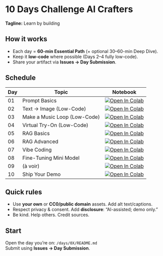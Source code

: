 # 10 Days Challenge AI Crafters
**Tagline:** Learn by building

## How it works
- Each day = **60-min Essential Path** (+ optional 30–60-min Deep Dive).
- Keep it **low-code** where possible (Days 2–4 fully low-code).
- Share your artifact via **Issues → Day Submission**.

## Schedule

| Day | Topic | Notebook |
| --- | --- | --- |
| 01 | Prompt Basics | [![Open In Colab](https://colab.research.google.com/assets/colab-badge.svg)](https://colab.research.google.com/github/<your-username>/10-day-ai-build-sprint/blob/main/days/01/starter.ipynb) |
| 02 | Text → Image (Low-Code) | [![Open In Colab](https://colab.research.google.com/assets/colab-badge.svg)](https://colab.research.google.com/github/<your-username>/10-day-ai-build-sprint/blob/main/days/02/starter.ipynb) |
| 03 | Make a Music Loop (Low-Code) | [![Open In Colab](https://colab.research.google.com/assets/colab-badge.svg)](https://colab.research.google.com/github/<your-username>/10-day-ai-build-sprint/blob/main/days/03/starter.ipynb) |
| 04 | Virtual Try-On (Low-Code) | [![Open In Colab](https://colab.research.google.com/assets/colab-badge.svg)](https://colab.research.google.com/github/<your-username>/10-day-ai-build-sprint/blob/main/days/04/starter.ipynb) |
| 05 | RAG Basics | [![Open In Colab](https://colab.research.google.com/assets/colab-badge.svg)](https://colab.research.google.com/github/<your-username>/10-day-ai-build-sprint/blob/main/days/05/starter.ipynb) |
| 06 | RAG Advanced | [![Open In Colab](https://colab.research.google.com/assets/colab-badge.svg)](https://colab.research.google.com/github/<your-username>/10-day-ai-build-sprint/blob/main/days/06/starter.ipynb) |
| 07 | Vibe Coding | [![Open In Colab](https://colab.research.google.com/assets/colab-badge.svg)](https://colab.research.google.com/github/<your-username>/10-day-ai-build-sprint/blob/main/days/07/starter.ipynb) |
| 08 | Fine-Tuning Mini Model | [![Open In Colab](https://colab.research.google.com/assets/colab-badge.svg)](https://colab.research.google.com/github/<your-username>/10-day-ai-build-sprint/blob/main/days/08/starter.ipynb) |
| 09 | (à voir) | [![Open In Colab](https://colab.research.google.com/assets/colab-badge.svg)](https://colab.research.google.com/github/<your-username>/10-day-ai-build-sprint/blob/main/days/09/starter.ipynb) |
| 10 | Ship Your Demo | [![Open In Colab](https://colab.research.google.com/assets/colab-badge.svg)](https://colab.research.google.com/github/<your-username>/10-day-ai-build-sprint/blob/main/days/10/starter.ipynb) | 


## Quick rules
- Use **your own** or **CC0/public domain** assets. Add alt text/captions.
- Respect privacy & consent. Add **disclosure**: “AI-assisted; demo only.”
- Be kind. Help others. Credit sources.

## Start
Open the day you’re on: `/days/0X/README.md`  
Submit using **Issues → Day Submission**.
